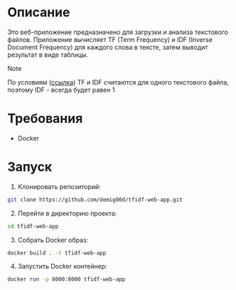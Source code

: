 # Описание
Это веб-приложение предназначено для загрузки и анализа текстового файлов. Приложение вычисляет TF (Term Frequency) и IDF (Inverse Document Frequency) для каждого слова в тексте, затем выводит результат в виде таблицы.

> [!NOTE]
> По условиям ([ссылка](https://gist.github.com/nonamenix/651852a8943e6a84abdf03ed82dc7518#%D1%82%D0%B5%D1%81%D1%82%D0%BE%D0%B2%D0%BE%D0%B5-%D0%B7%D0%B0%D0%B4%D0%B0%D0%BD%D0%B8%D0%B5)) TF и IDF считаются для одного текстового файла, поэтому IDF - всегда будет равен 1

# Требования
- Docker

# Запуск
1. Клонировать репозиторий:
```sh
git clone https://github.com/demig00d/tfidf-web-app.git
```
2. Перейти в директорию проекта:
```sh
cd tfidf-web-app
```
3. Собрать Docker образ:
```sh
docker build . -t tfidf-web-app
```
4. Запустить Docker контейнер:
```sh
docker run -p 8000:8000 tfidf-web-app
```
